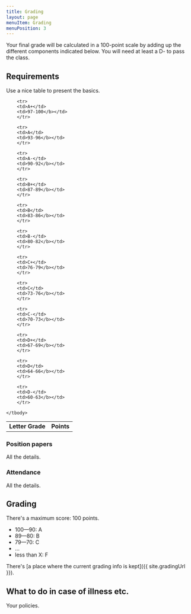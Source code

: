 ```yaml
---
title: Grading
layout: page
menuItem: Grading
menuPosition: 3
---
```


Your final grade will be calculated in a 100-point scale by adding up the different components indicated below. You will need at least a D- to pass the class.

## Requirements

Use a nice table to present the basics.

<table>
	<tbody>	
		<tr>
		<td><b>Letter Grade</b></td>
		<td><b>Points</b></td>
		</tr>

		<tr>
		<td>A+</td>
		<td>97-100</b></td>
		</tr>

		<tr>
		<td>A</td>
		<td>93-96</b></td>
		</tr>

		<tr>
		<td>A-</td>
		<td>90-92</b></td>
		</tr>

		<tr>
		<td>B+</td>
		<td>87-89</b></td>
		</tr>

		<tr>
		<td>B</td>
		<td>83-86</b></td>
		</tr>

		<tr>
		<td>B-</td>
		<td>80-82</b></td>
		</tr>

		<tr>
		<td>C+</td>
		<td>76-79</b></td>
		</tr>

		<tr>
		<td>C</td>
		<td>73-76</b></td>
		</tr>

		<tr>
		<td>C-</td>
		<td>70-73</b></td>
		</tr>

		<tr>
		<td>D+</td>
		<td>67-69</b></td>
		</tr>

		<tr>
		<td>D</td>
		<td>64-66</b></td>
		</tr>

		<tr>
		<td>D-</td>
		<td>60-63</b></td>
		</tr>

	</tbody>
</table>


### Position papers

All the details.


### Attendance

All the details.


## Grading

There's a maximum score: 100 points.

- 100—90: A
- 89—80: B
- 79—70: C
- …
- less than X: F

There's [a place where the current grading info is kept]({{ site.gradingUrl }}).


## What to do in case of illness etc.

Your policies.
